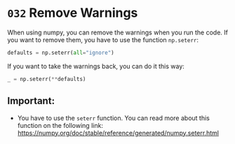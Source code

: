 # `032` Remove Warnings

When using numpy, you can remove the warnings when you run the code. If you want to remove them, you have to use the function `np.seterr`:

```python
defaults = np.seterr(all="ignore")
```

If you want to take the warnings back, you can do it this way:

```python
_ = np.seterr(**defaults)
```

## Important:

+ You have to use the `seterr` function. You can read more about this function on the following link: https://numpy.org/doc/stable/reference/generated/numpy.seterr.html